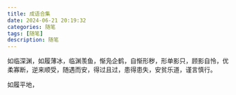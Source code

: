 ```yaml
---
title: 成语合集
date: 2024-06-21 20:19:32
categories: 随笔
tags: [随笔]
description: 随笔
---
```

如临深渊，如履薄冰，临渊羡鱼，惭凫企鹤，自惭形秽，形单影只，顾影自怜，优柔寡断，逆来顺受，随遇而安，得过且过，患得患失，安贫乐道，谨言慎行。

如履平地，